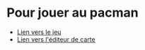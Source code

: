 # Pour jouer au pacman

- [Lien vers le jeu](https://enzoaicardi.github.io/pacman/)
- [Lien vers l'éditeur de carte](https://enzoaicardi.github.io/pacman/maker.html)